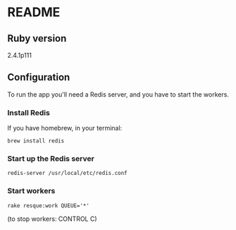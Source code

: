 # README

## Ruby version
2.4.1p111

## Configuration
To run the app you'll need a Redis server, and you have to start the workers.

### Install Redis
If you have homebrew, in your terminal:

`brew install redis`

### Start up the Redis server
`redis-server /usr/local/etc/redis.conf`

### Start workers
`rake resque:work QUEUE='*'`

(to stop workers: CONTROL C)
